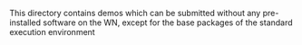 This directory contains demos which can be submitted without any pre-installed software on the WN, except for the base packages of the 
standard execution environment